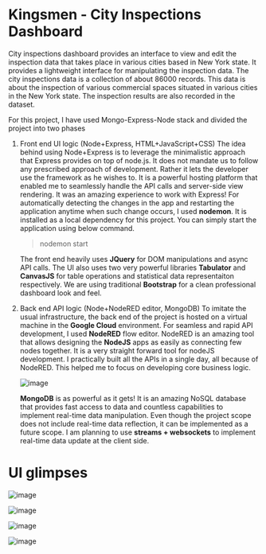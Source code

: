 # Kingsmen - City Inspections Dashboard

City inspections dashboard provides an interface to view and edit the inspection data that takes place in various cities based in New York state. It provides a lightweight interface for manipulating the inspection data.
The city inspections data is a collection of about 86000 records. This data is about the inspection of various commercial spaces situated in various cities in the New York state. The inspection results are also recorded in the dataset.

For this project, I have used Mongo-Express-Node stack and divided the project into two phases
1. Front end UI logic (Node+Express, HTML+JavaScript+CSS)
    The idea behind using Node+Express is to leverage the minimalistic approach that Express provides on top of node.js. It does not mandate us to follow any prescribed approach of development. Rather  it lets the developer use the framework as he wishes to. It is a powerful hosting platform that enabled me to seamlessly handle the API calls and server-side view rendering. It was an amazing experience to work with Express! For automatically detecting the changes in the app and restarting the application anytime when such change occurs, I used **nodemon**. It is installed as a local dependency for this project. You can simply start the application using below command.
    > nodemon start
    
    The front end heavily uses **JQuery** for DOM manipulations and async API calls. The UI also uses two very powerful libraries **Tabulator** and **CanvasJS** for table operations and statistical data representaiton respectively. We are using traditional **Bootstrap** for a clean professional dashboard look and feel.
     
2. Back end API logic (Node+NodeRED editor, MongoDB)
    To imitate the usual infrastructure, the back end of the project is hosted on a virtual machine in the **Google Cloud** environment.
    For seamless and rapid API development, I used **NodeRED** flow editor. NodeRED is an amazing tool that allows designing the **NodeJS** apps as easily as connecting few nodes together. It is a very straight forward tool for nodeJS development. I practically built all the APIs in a single day, all because of NodeRED. This helped me to focus on developing core business logic.
    
    ![image](https://user-images.githubusercontent.com/47729974/75133463-e8e46c80-56a8-11ea-83c6-2573ae1e0cf7.png)

    **MongoDB** is as powerful as it gets! It is an amazing NoSQL database that provides fast access to data and countless capabilities to implement real-time data manipulation. Even though the project scope does not include real-time data reflection, it can be implemented as a future scope. I am planning to use **streams + websockets** to implement real-time data update at the client side.


# UI glimpses

![image](https://user-images.githubusercontent.com/47729974/75133931-91df9700-56aa-11ea-871e-4f5a3703625e.png)

![image](https://user-images.githubusercontent.com/47729974/75133981-cf442480-56aa-11ea-86d3-7e6a43918aa5.png)

![image](https://user-images.githubusercontent.com/47729974/75134002-ea169900-56aa-11ea-857f-f3fb2f8ed5c8.png)

![image](https://user-images.githubusercontent.com/47729974/75134018-f995e200-56aa-11ea-86e9-89baf21d7bd0.png)


